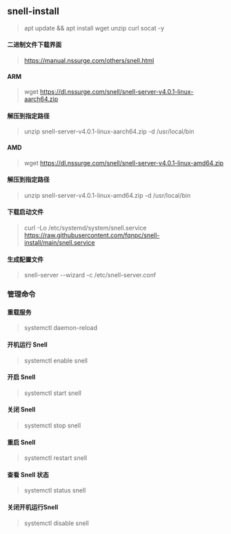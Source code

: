 ## snell-install

> apt update && apt install wget unzip curl socat -y

#### 二进制文件下载界面

> https://manual.nssurge.com/others/snell.html

#### ARM

> wget https://dl.nssurge.com/snell/snell-server-v4.0.1-linux-aarch64.zip

#### 解压到指定路径

> unzip snell-server-v4.0.1-linux-aarch64.zip -d /usr/local/bin

#### AMD

> wget https://dl.nssurge.com/snell/snell-server-v4.0.1-linux-amd64.zip

#### 解压到指定路径

> unzip snell-server-v4.0.1-linux-amd64.zip -d /usr/local/bin

#### 下载启动文件

> curl -Lo /etc/systemd/system/snell.service https://raw.githubusercontent.com/fqnpc/snell-install/main/snell.service

#### 生成配置文件

> snell-server --wizard -c /etc/snell-server.conf

### 管理命令

#### 重载服务

> systemctl daemon-reload

#### 开机运行 Snell

> systemctl enable snell

#### 开启 Snell

> systemctl start snell

#### 关闭 Snell

> systemctl stop snell

#### 重启 Snell

> systemctl restart snell

#### 查看 Snell 状态

> systemctl status snell

#### 关闭开机运行Snell

> systemctl disable snell


